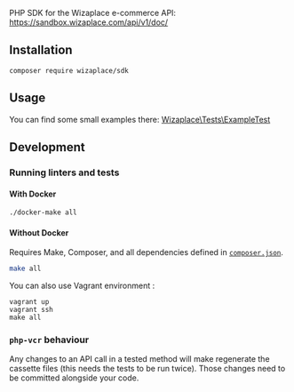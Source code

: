 PHP SDK for the Wizaplace e-commerce API: https://sandbox.wizaplace.com/api/v1/doc/

## Installation

```
composer require wizaplace/sdk
```

## Usage

You can find some small examples there: [Wizaplace\Tests\ExampleTest](./tests/ExampleTest.php)

## Development

### Running linters and tests

#### With Docker

```bash
./docker-make all
```

#### Without Docker

Requires Make, Composer, and all dependencies defined in [`composer.json`](/composer.json).

```bash
make all
```

You can also use Vagrant environment :

```
vagrant up
vagrant ssh
make all
```

### `php-vcr` behaviour

Any changes to an API call in a tested method will make regenerate the cassette files (this needs the tests to be run twice). Those changes need to be committed alongside your code.

